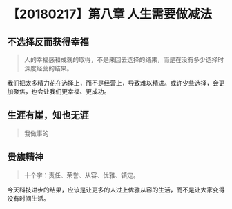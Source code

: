 # 【20180217】第八章 人生需要做减法


## 不选择反而获得幸福

> 人的幸福感和成就的取得，不是来回去选择的结果，而是在没有多少选择时深度经营的结果。

我们把太多精力花在选择上，而不是经营上，导致难以精进。或许少些选择，会更加聚焦，也会让我们更幸福、更成功。


## 生涯有崖，知也无涯

> 我做事的

## 贵族精神

> 十个字：责任、荣誉、从容、优雅、镇定。

今天科技进步的结果，应该是让更多的人过上优雅从容的生活，而不是让大家变得没有时间生活。


